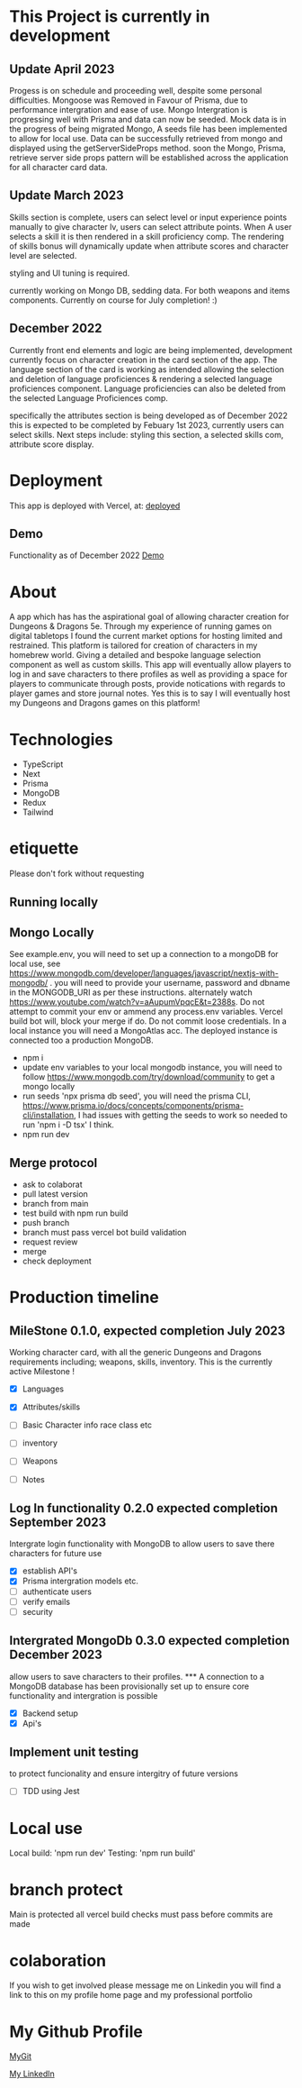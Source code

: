 # This Project is currently in development 



## Update April 2023

Progess is on schedule and proceeding well, despite some personal difficulties. Mongoose was Removed in Favour of Prisma, due to performance intergration and ease of use. Mongo Intergration is progressing well with Prisma and data can now be seeded. Mock data is in the progress of being migrated Mongo, A seeds file has been implemented to allow for local use. Data can be successfully retrieved from mongo and displayed using the getServerSideProps method. soon the Mongo, Prisma, retrieve server side props pattern will be established across the application for all character card data. 

## Update March 2023
Skills section is complete, users can select level or input experience points manually to give character lv, users can select attribute points. When A user selects a skill it is then rendered in a skill proficiency comp. The rendering of skills bonus will dynamically update when attribute scores and character level are selected. 

styling and UI tuning is required. 

currently working on Mongo DB, sedding data. For both weapons and items components. Currently on course for July completion! :) 


## December 2022
Currently front end elements and logic are being implemented, development currently focus on character creation in the card section of the app. The language section of the card is working as intended allowing the selection and deletion of language proficiences & rendering a selected language proficiences component. Language proficiencies can also be deleted from the selected Language Proficiences comp. 

specifically the attributes section is being developed as of December 2022 this is expected to be completed by Febuary 1st 2023, currently users can select skills. Next steps include: styling this section, a selected skills com, attribute score display. 

# Deployment 

This app is deployed with Vercel, at:  [deployed](https://next-dn-d-character-manager.vercel.app/ "https://next-dn-d-character-manager.vercel.app/") 

## Demo

Functionality as of December 2022
[Demo](https://drive.google.com/file/d/1M_O8B_hebL1oOkDhuVBTKaInPSSiP_PH/view "https://drive.google.com/file/d/1M_O8B_hebL1oOkDhuVBTKaInPSSiP_PH/view")

# About 

A app which has has the aspirational goal of allowing character creation for Dungeons & Dragons 5e. Through my experience of running games on digital tabletops I found the current market options for hosting limited and restrained. This platform is tailored for creation of characters in my homebrew world. Giving a detailed and bespoke language selection component as well as custom skills. This app will eventually allow players to log in and save characters to there profiles as well as providing a space for players to communicate through posts, provide notications with regards to player games and store journal notes. Yes this is to say I will eventually host my Dungeons and Dragons games on this platform! 

# Technologies 

- TypeScript
- Next
- Prisma
- MongoDB
- Redux
- Tailwind

# etiquette 

Please don't fork without requesting

## Running locally

## Mongo Locally

See example.env, you will need to set up a connection to a mongoDB for local use, see https://www.mongodb.com/developer/languages/javascript/nextjs-with-mongodb/ . you will need to provide your username, password and dbname in the MONGODB_URI as per these instructions. alternately watch https://www.youtube.com/watch?v=aAupumVpqcE&t=2388s. Do not attempt to commit your env or ammend any process.env variables. Vercel build bot will, block your merge if do. Do not commit loose credentials. In a local instance you will need a MongoAtlas acc. The deployed instance is connected too a production MongoDB. 

- npm i
- update env variables to your local mongodb instance, you will need to follow https://www.mongodb.com/try/download/community to get a mongo locally
- run seeds 'npx prisma db seed', you will need the prisma CLI, https://www.prisma.io/docs/concepts/components/prisma-cli/installation, I had issues with getting the seeds to work so needed to run 'npm i -D tsx' I think. 
- npm run dev

## Merge protocol

- ask to colaborat 
- pull latest version
- branch from main 
- test build with npm run build
- push branch
- branch must pass vercel bot build validation 
- request review
- merge 
- check deployment

# Production timeline 

##  MileStone 0.1.0, expected completion July 2023 

Working character card, with all the generic Dungeons and Dragons requirements including; weapons, skills, inventory. This is the currently active Milestone !

- [x] Languages  
- [x] Attributes/skills 
- [ ] Basic Character info race class etc
- [ ] inventory
- [ ] Weapons
- [ ] Notes


##  Log In functionality 0.2.0 expected completion September 2023 

Intergrate login functionality with MongoDB to allow users to save there characters for future use

- [x] establish API's
- [x] Prisma intergration models etc.
- [ ] authenticate users
- [ ] verify emails
- [ ] security 
        
##  Intergrated MongoDb 0.3.0 expected completion December 2023 

allow users to save characters to their profiles. 
*** A connection to a MongoDB database has been provisionally set up to ensure core functionality and intergration is possible

- [x] Backend setup
- [x] Api's 

## Implement unit testing 

to protect funcionality and ensure intergitry of future versions

- [ ] TDD using Jest

# Local use 

Local build: 'npm run dev'
Testing: 'npm run build'

# branch protect 

Main is protected all vercel build checks must pass before commits are made

# colaboration 

If you wish to get involved please message me on Linkedin you will find a link to this on my profile home page and my professional portfolio

# My Github Profile 

[MyGit](https://github.com/G-bot987 "https://github.com/G-bot987")

[My LinkedIn](https://www.linkedin.com/in/georgia-h-b48434150/ "https://www.linkedin.com/in/georgia-h-b48434150/")